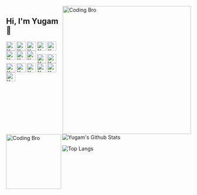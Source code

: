 <img align="right" src="https://github.com/yugam08/yugam08/blob/master/Bro.png" alt="Coding Bro" width=350px height=350px/>


## Hi, I'm Yugam 👋

<a href="https://twitter.com/Yugam008">
  <img align="left" alt="Yugam's Twitter" width="25px" src="https://cdn.jsdelivr.net/npm/simple-icons@v3/icons/twitter.svg" />
</a>
<a href="https://www.linkedin.com/m/in/yugam-44b693170">
  <img align="left" alt="Yugam's Linkdein" width="25px" src="https://cdn.jsdelivr.net/npm/simple-icons@v3/icons/linkedin.svg" />
</a>
<a href="https://github.com/yugam08">
  <img align="left" alt="Yugam's Github" width="25px" src="https://cdn.jsdelivr.net/npm/simple-icons@v3/icons/github.svg" />
</a>
<a href="https://instagram.com/assaultpunisher">
  <img align="left" alt="Yugam's Instagram" width="25px" src="https://cdn.jsdelivr.net/npm/simple-icons@v3/icons/instagram.svg" />
</a>
<a href="https://t.me/assaultpunisher">
  <img align="left" alt="Yugam's Telegram" width="25px" src="https://cdn.jsdelivr.net/npm/simple-icons@v3/icons/telegram.svg" />
</a>
<a href="https://www.facebook.com/yugamch">
  <img align="left" alt="Yugam's Facebook" width="25px" src="https://cdn.jsdelivr.net/npm/simple-icons@v3/icons/facebook.svg" />
</a>
<a href="https://www.reddit.com/user/AssaultPunisher">
  <img align="left" alt="Yugam's Reddit" width="25px" src="https://cdn.jsdelivr.net/npm/simple-icons@3.1.0/icons/reddit.svg" />
</a>
<a href="https://in.pinterest.com/yugamchaudhary/">
  <img align="left" alt="Yugam's Pinterest" width="25px" src="https://cdn.jsdelivr.net/npm/simple-icons@3.1.0/icons/pinterest.svg" />
</a>
<br />
<br />
<a href="https://www.hackerrank.com/_181500836?hr_r=1">
  <img align="left" alt="Yugam's Hackerrank" width="25px" src="https://cdn.jsdelivr.net/npm/simple-icons@3.1.0/icons/hackerrank.svg" />
</a>
<a href="https://codeforces.com/profile/assaultpunisher">
  <img align="left" alt="Yugam's Hackerrank" width="25px" src="https://cdn.jsdelivr.net/npm/simple-icons@3.1.0/icons/codeforces.svg" />
</a>
<a href="https://www.kaggle.com/yugam08">
  <img align="left" alt="Yugam's Kaggle" width="25px" src="https://cdn.jsdelivr.net/npm/simple-icons@3.1.0/icons/kaggle.svg" />
</a>
<a href="https://www.hackerearth.com/@yugam08">
  <img align="left" alt="Yugam's HackerEarth" width="25px" src="https://cdn.jsdelivr.net/npm/simple-icons@3.1.0/icons/hackerearth.svg" />
</a>
<a href="https://leetcode.com/yugam08/">
  <img align="left" alt="Yugam's LeetCode" width="25px" src="https://cdn.jsdelivr.net/npm/simple-icons@3.1.0/icons/leetcode.svg" />
</a>
<a href="https://www.twitch.tv/assaultpunisher00">
  <img align="left" alt="Yugam's LeetCode" width="25px" src="https://cdn.jsdelivr.net/npm/simple-icons@3.1.0/icons/twitch.svg" />
</a>
<a href="https://discord.com/channels/@assaultpunisher#3547">
  <img align="left" alt="Yugam's LeetCode" width="25px" src="https://cdn.jsdelivr.net/npm/simple-icons@3.1.0/icons/discord.svg" />
</a>
<a href="https://www.youtube.com/channel/UCRVr0oCAZggfKBP-un_2B-g">
  <img align="left" alt="Yugam's LeetCode" width="25px" src="https://cdn.jsdelivr.net/npm/simple-icons@3.1.0/icons/youtube.svg" />
</a>
<br />

<img align="left" src="https://github.com/yugam08/yugam08/blob/master/coffee.gif" alt="Coding Bro" width=150px height=150px/>

![Yugam's Github Stats](https://github-readme-stats.vercel.app/api?username=yugam08&theme=dark&show_icons=true&hide=contribs)


![Top Langs](https://github-readme-stats.vercel.app/api/top-langs/?username=yugam08&theme=dark&hide=PowerShell) 



